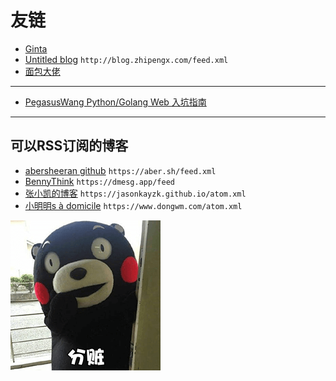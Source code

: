 # 友链

* [Ginta](https://www.ginta.top/)
* [Untitled blog](http://blog.zhipengx.com/) `http://blog.zhipengx.com/feed.xml`
* [面包大佬](https://nkiiiiid.gitee.io/)

---

* [PegasusWang Python/Golang Web 入坑指南](https://github.com/PegasusWang/python-web-guide)

---

## 可以RSS订阅的博客

* [abersheeran github](https://github.com/abersheeran) `https://aber.sh/feed.xml`
* [BennyThink](https://dmesg.app/) `https://dmesg.app/feed`
* [张小凯的博客](https://github.com/JasonkayZK) `https://jasonkayzk.github.io/atom.xml`
* [小明明s à domicile](https://www.dongwm.com/) `https://www.dongwm.com/atom.xml`

![.](./images/2021-05-13-12-14-07.png)
